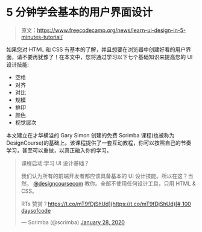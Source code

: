 # 5 分钟学会基本的用户界面设计

> 原文：<https://www.freecodecamp.org/news/learn-ui-design-in-5-minutes-tutorial/>

如果您对 HTML 和 CSS 有基本的了解，并且想要在浏览器中创建好看的用户界面，请不要再犹豫了！在本文中，您将通过学习以下七个基础知识来提高您的 UI 设计技能:

*   空格
*   对齐
*   对比
*   规模
*   排印
*   颜色
*   视觉层次

本文建立在才华横溢的 Gary Simon 创建的免费 Scrimba 课程(也被称为 DesignCourse)的基础上。该课程提供了一套互动教程，你可以按照自己的节奏学习，甚至可以重做，以真正融入你的学习。

> 课程启动:学习 UI 设计基础？
> 
> 我们认为所有的前端开发者都应该具备基本的 UI 设计技能。所以在这？当然， [@designcoursecom](https://twitter.com/designcoursecom?ref_src=twsrc%5Etfw) 教你。全部不使用任何设计工具，只用 HTML & CSS。
> 
> RTs 赞赏？[https://t.co/mT9fDjShUd](https://t.co/mT9fDjShUd)[# 100 daysofcode](https://twitter.com/hashtag/100daysofcode?src=hash&ref_src=twsrc%5Etfw)
> 
> — Scrimba (@scrimba) [January 28, 2020](https://twitter.com/scrimba/status/1222141166508040192?ref_src=twsrc%5Etfw)